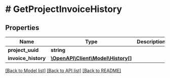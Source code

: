 # # GetProjectInvoiceHistory

## Properties

Name | Type | Description | Notes
------------ | ------------- | ------------- | -------------
**project_uuid** | **string** |  |
**invoice_history** | [**\OpenAPI\Client\Model\History[]**](History.md) |  | [optional]

[[Back to Model list]](../../README.md#models) [[Back to API list]](../../README.md#endpoints) [[Back to README]](../../README.md)
